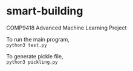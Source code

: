 # smart-building
COMP9418 Advanced Machine Learning Project

To run the main program,  
`python3 test.py`

To generate pickle file,  
`python3 pickling.py`
